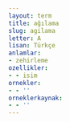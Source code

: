 ```yaml
---
layout: term
title: ağılama
slug: agilama
letter: A
lisan: Türkçe
anlamlar:
- zehirleme
ozellikler:
- - isim
ornekler:
- - ''
orneklerkaynak:
- - ''
---
```


